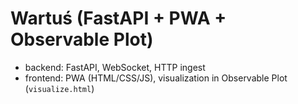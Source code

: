 # Wartuś (FastAPI + PWA + Observable Plot)

- backend: FastAPI, WebSocket, HTTP ingest
- frontend: PWA (HTML/CSS/JS), visualization in Observable Plot (`visualize.html`)
